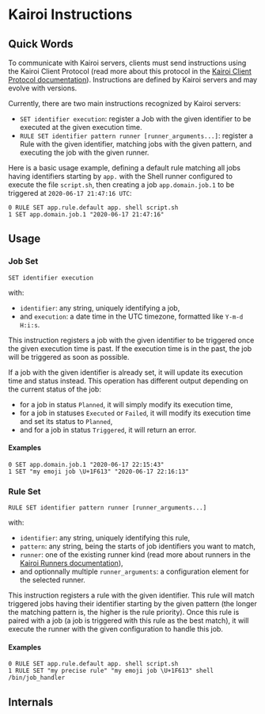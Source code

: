 # Kairoi Instructions

## Quick Words

To communicate with Kairoi servers, clients must send instructions using the Kairoi Client Protocol (read more about this protocol in the [Kairoi Client Protocol documentation](client-protocol.md)). Instructions are defined by Kairoi servers and may evolve with versions.

Currently, there are two main instructions recognized by Kairoi servers:
* `SET identifier execution`: register a Job with the given identifier to be executed at the given execution time.
* `RULE SET identifier pattern runner [runner_arguments...]`: register a Rule with the given identifier, matching jobs with the given pattern, and executing the job with the given runner.

Here is a basic usage example, defining a default rule matching all jobs having identifiers starting by `app.` with the Shell runner configured to execute the file `script.sh`, then creating a job `app.domain.job.1` to be triggered at `2020-06-17 21:47:16 UTC`:

```
0 RULE SET app.rule.default app. shell script.sh
1 SET app.domain.job.1 "2020-06-17 21:47:16"
```

## Usage

### Job Set

```
SET identifier execution
```

with:
* `identifier`: any string, uniquely identifying a job,
* and `execution`: a date time in the UTC timezone, formatted like `Y-m-d H:i:s`.

This instruction registers a job with the given identifier to be triggered once the given execution time is past. If the execution time is in the past, the job will be triggered as soon as possible.

If a job with the given identifier is already set, it will update its execution time and status instead. This operation has different output depending on the current status of the job:
* for a job in status `Planned`, it will simply modify its execution time,
* for a job in statuses `Executed` or `Failed`, it will modify its execution time and set its status to `Planned`,
* and for a job in status `Triggered`, it will return an error.

#### Examples

```
0 SET app.domain.job.1 "2020-06-17 22:15:43"
1 SET "my emoji job \U+1F613" "2020-06-17 22:16:13"
```

### Rule Set

```
RULE SET identifier pattern runner [runner_arguments...]
```

with:
* `identifier`: any string, uniquely identifying this rule,
* `pattern`: any string, being the starts of job identifiers you want to match,
* `runner`: one of the existing runner kind (read more about runners in the [Kairoi Runners documentation](runners.md)),
* and optionnally multiple `runner_arguments`: a configuration element for the selected runner.

This instruction registers a rule with the given identifier. This rule will match triggered jobs having their identifier starting by the given pattern (the longer the matching pattern is, the higher is the rule priority). Once this rule is paired with a job (a job is triggered with this rule as the best match), it will execute the runner with the given configuration to handle this job.

#### Examples

```
0 RULE SET app.rule.default app. shell script.sh
1 RULE SET "my precise rule" "my emoji job \U+1F613" shell /bin/job_handler
```

## Internals
